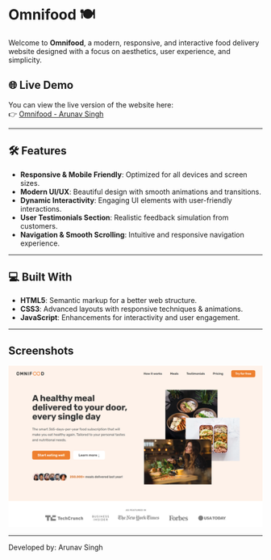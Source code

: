# Omnifood 🍽️

Welcome to **Omnifood**, a modern, responsive, and interactive food delivery website designed with a focus on aesthetics, user experience, and simplicity.

## 🌐 Live Demo

You can view the live version of the website here:  
👉 [Omnifood - Arunav Singh](https://omnifood-arunav.netlify.app/)

---

## 🛠️ Features

- **Responsive & Mobile Friendly**: Optimized for all devices and screen sizes.
- **Modern UI/UX**: Beautiful design with smooth animations and transitions.
- **Dynamic Interactivity**: Engaging UI elements with user-friendly interactions.
- **User Testimonials Section**: Realistic feedback simulation from customers.
- **Navigation & Smooth Scrolling**: Intuitive and responsive navigation experience.

---

## 💻 Built With

- **HTML5**: Semantic markup for a better web structure.
- **CSS3**: Advanced layouts with responsive techniques & animations.
- **JavaScript**: Enhancements for interactivity and user engagement.

---

## Screenshots

![alt text](Omni-ss.png)

---

Developed by: Arunav Singh
